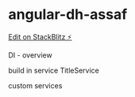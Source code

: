 # angular-dh-assaf

[Edit on StackBlitz ⚡️](https://stackblitz.com/edit/angular-dh-assaf)


DI - overview

build in service
TitleService


custom services